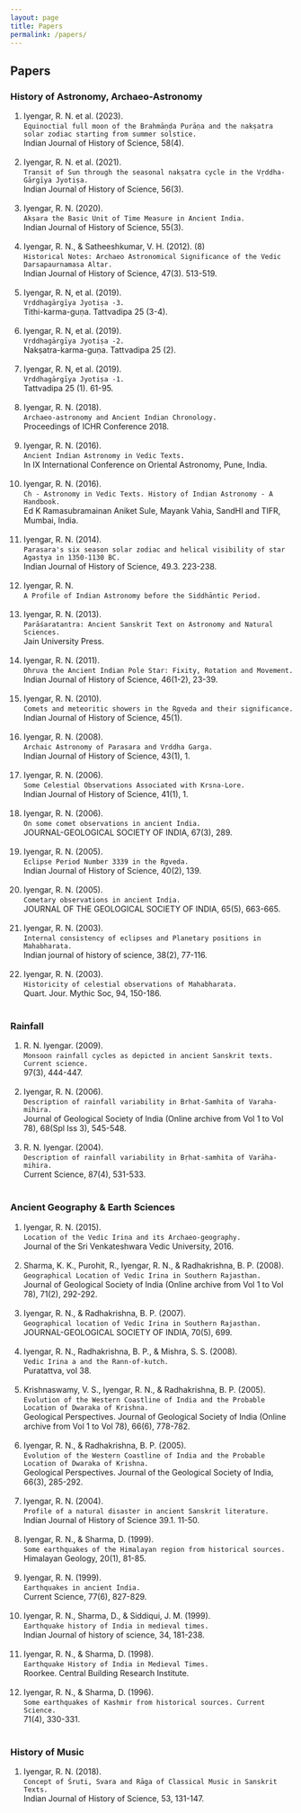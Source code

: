 ```yaml
---
layout: page
title: Papers
permalink: /papers/
---
```


## Papers
### History of Astronomy, Archaeo-Astronomy

1. Iyengar, R. N. et al. (2023).<br/>`Equinoctial full moon of the Brahmāṇḍa Purāṇa and the nakṣatra solar zodiac starting from summer solstice.`<br/> Indian Journal of History of Science, 58(4).<br/>&nbsp; 
1. Iyengar, R. N. et al. (2021).<br/>`Transit of Sun through the seasonal nakṣatra cycle in the Vṛddha-Gārgīya Jyotiṣa.`<br/> Indian Journal of History of Science, 56(3).<br/>&nbsp; 
1. Iyengar, R. N. (2020).<br/>`Akṣara the Basic Unit of Time Measure in Ancient India.`<br/> Indian Journal of History of Science, 55(3).<br/>&nbsp; 
1. Iyengar, R. N., & Satheeshkumar, V. H. (2012). (8)<br/>`Historical Notes: Archaeo Astronomical Significance of the Vedic Darsapaurnamasa Altar.`<br/> Indian Journal of History of Science, 47(3). 513-519.<br/>&nbsp; 
1. Iyengar, R. N, et al. (2019).<br/>`Vṛddhagārgīya Jyotiṣa -3.`<br/> Tithi-karma-guṇa. Tattvadipa 25 (3-4).<br/>&nbsp; 
1. Iyengar, R. N, et al. (2019).<br/>`Vṛddhagārgīya Jyotiṣa -2.`<br/> Nakṣatra-karma-guṇa. Tattvadipa 25 (2).<br/>&nbsp; 
1. Iyengar, R. N, et al. (2019).<br/>`Vṛddhagārgīya Jyotiṣa -1.`<br/> Tattvadipa 25 (1). 61-95.<br/>&nbsp; 
1. Iyengar, R. N. (2018).<br/>`Archaeo-astronomy and Ancient Indian Chronology.`<br/> Proceedings of ICHR Conference 2018.<br/>&nbsp; 
1. Iyengar, R. N. (2016).<br/>`Ancient Indian Astronomy in Vedic Texts.`<br/> In IX International Conference on Oriental Astronomy, Pune, India.<br/>&nbsp; 
1. Iyengar, R. N. (2016).<br/>`Ch - Astronomy in Vedic Texts. History of Indian Astronomy - A Handbook.`<br/> Ed K Ramasubramainan Aniket Sule, Mayank Vahia, SandHI and TIFR, Mumbai, India.<br/>&nbsp; 
1. Iyengar, R. N. (2014).<br/>`Parasara's six season solar zodiac and helical visibility of star Agastya in 1350-1130 BC.`<br/> Indian Journal of History of Science, 49.3. 223-238.<br/>&nbsp;
1. Iyengar, R. N.<br/>`A Profile of Indian Astronomy before the Siddhāntic Period.`<br/>&nbsp; 
1. Iyengar, R. N. (2013).<br/>`Parāśaratantra: Ancient Sanskrit Text on Astronomy and Natural Sciences.`<br/> Jain University Press.<br/>&nbsp; 
1. Iyengar, R. N. (2011).<br/>`Dhruva the Ancient Indian Pole Star: Fixity, Rotation and Movement.`<br/> Indian Journal of History of Science, 46(1-2), 23-39.<br/>&nbsp; 
1. Iyengar, R. N. (2010).<br/>`Comets and meteoritic showers in the Ṛgveda and their significance.`<br/> Indian Journal of History of Science, 45(1).<br/>&nbsp; 
1. Iyengar, R. N. (2008).<br/>`Archaic Astronomy of Parasara and Vrddha Garga.`<br/> Indian Journal of History of Science, 43(1), 1.<br/>&nbsp; 
1. Iyengar, R. N. (2006).<br/>`Some Celestial Observations Associated with Krsna-Lore.`<br/> Indian Journal of History of Science, 41(1), 1.<br/>&nbsp; 
1. Iyengar, R. N. (2006).<br/>`On some comet observations in ancient India.`<br/> JOURNAL-GEOLOGICAL SOCIETY OF INDIA, 67(3), 289.<br/>&nbsp; 
1. Iyengar, R. N. (2005).<br/>`Eclipse Period Number 3339 in the Rgveda.`<br/> Indian Journal of History of Science, 40(2), 139.<br/>&nbsp; 
1. Iyengar, R. N. (2005).<br/>`Cometary observations in ancient India.`<br/> JOURNAL OF THE GEOLOGICAL SOCIETY OF INDIA, 65(5), 663-665.<br/>&nbsp; 
1. Iyengar, R. N. (2003).<br/>`Internal consistency of eclipses and Planetary positions in Mahabharata.`<br/> Indian journal of history of science, 38(2), 77-116.<br/>&nbsp; 
1. Iyengar, R. N. (2003).<br/>`Historicity of celestial observations of Mahabharata.`<br/> Quart. Jour. Mythic Soc, 94, 150-186.<br/>&nbsp; 

### Rainfall

1. R. N. Iyengar. (2009).<br/>`Monsoon rainfall cycles as depicted in ancient Sanskrit texts. Current science.`<br/> 97(3), 444-447.<br/>&nbsp; 
1. Iyengar, R. N. (2006).<br/>`Description of rainfall variability in Brhat-Samhita of Varaha-mihira.`<br/> Journal of Geological Society of India (Online archive from Vol 1 to Vol 78), 68(Spl Iss 3), 545-548.<br/>&nbsp; 
1. R. N. Iyengar. (2004).<br/>`Description of rainfall variability in Bṛhat-samhita of Varāha-mihira.`<br/> Current Science, 87(4), 531-533.<br/>&nbsp; 

### Ancient Geography & Earth Sciences

1. Iyengar, R. N. (2015).<br/>`Location of the Vedic Iriṇa and its Archaeo-geography.`<br/> Journal of the Sri Venkateshwara Vedic University, 2016.<br/>&nbsp; 
1. Sharma, K. K., Purohit, R., Iyengar, R. N., & Radhakrishna, B. P. (2008).<br/>`Geographical Location of Vedic Irina in Southern Rajasthan.`<br/> Journal of Geological Society of India (Online archive from Vol 1 to Vol 78), 71(2), 292-292.<br/>&nbsp; 
1. Iyengar, R. N., & Radhakrishna, B. P. (2007).<br/>`Geographical location of Vedic Irina in Southern Rajasthan.`<br/> JOURNAL-GEOLOGICAL SOCIETY OF INDIA, 70(5), 699.<br/>&nbsp; 
1. Iyengar, R. N., Radhakrishna, B. P., & Mishra, S. S. (2008).<br/>`Vedic Irina a and the Rann-of-kutch.`<br/> Puratattva, vol 38.<br/>&nbsp; 
1. Krishnaswamy, V. S., Iyengar, R. N., & Radhakrishna, B. P. (2005).<br/>`Evolution of the Western Coastline of India and the Probable Location of Dwaraka of Krishna.`<br/> Geological Perspectives. Journal of Geological Society of India (Online archive from Vol 1 to Vol 78), 66(6), 778-782.<br/>&nbsp; 
1. Iyengar, R. N., & Radhakrishna, B. P. (2005).<br/>`Evolution of the Western Coastline of India and the Probable Location of Dwaraka of Krishna.`<br/> Geological Perspectives. Journal of the Geological Society of India, 66(3), 285-292.<br/>&nbsp; 
1. Iyengar, R. N. (2004).<br/>`Profile of a natural disaster in ancient Sanskrit literature.`<br/> Indian Journal of History of Science 39.1. 11-50.<br/>&nbsp; 
1. Iyengar, R. N., & Sharma, D. (1999).<br/>`Some earthquakes of the Himalayan region from historical sources.`<br/> Himalayan Geology, 20(1), 81-85.<br/>&nbsp; 
1. Iyengar, R. N. (1999).<br/>`Earthquakes in ancient India.`<br/> Current Science, 77(6), 827-829.<br/>&nbsp; 
1. Iyengar, R. N., Sharma, D., & Siddiqui, J. M. (1999).<br/>`Earthquake history of India in medieval times.`<br/> Indian Journal of history of science, 34, 181-238.<br/>&nbsp; 
1. Iyengar, R. N., & Sharma, D. (1998).<br/>`Earthquake History of India in Medieval Times.`<br/> Roorkee. Central Building Research Institute.<br/>&nbsp; 
1. Iyengar, R. N., & Sharma, D. (1996).<br/>`Some earthquakes of Kashmir from historical sources. Current Science.`<br/> 71(4), 330-331.<br/>&nbsp; 

### History of Music

1. Iyengar, R. N. (2018).<br/>`Concept of Śruti, Svara and Rāga of Classical Music in Sanskrit Texts.`<br/> Indian Journal of History of Science, 53, 131-147.<br/>&nbsp; 
